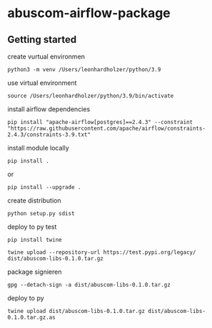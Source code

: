 # abuscom-airflow-package



## Getting started

create vurtual environmen
```
python3 -m venv /Users/leonhardholzer/python/3.9

```

use virtual environment

```
source /Users/leonhardholzer/python/3.9/bin/activate
```


install airflow dependencies

```
pip install "apache-airflow[postgres]==2.4.3" --constraint "https://raw.githubusercontent.com/apache/airflow/constraints-2.4.3/constraints-3.9.txt"
```



install module locally

```
pip install .
```

or

```
pip install --upgrade .
```

create distribution
 
```
python setup.py sdist
```

deploy to py test

```
pip install twine 

twine upload --repository-url https://test.pypi.org/legacy/ dist/abuscom-libs-0.1.0.tar.gz       
```

package signieren
```
gpg --detach-sign -a dist/abuscom-libs-0.1.0.tar.gz
```

deploy to py

```
twine upload dist/abuscom-libs-0.1.0.tar.gz dist/abuscom-libs-0.1.0.tar.gz.as
```